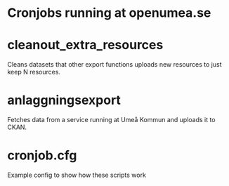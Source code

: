 Cronjobs running at openumea.se
===============================

cleanout_extra_resources
========================
Cleans datasets that other export functions uploads new resources to 
just keep N resources.

anlaggningsexport
=================
Fetches data from a service running at Umeå Kommun and uploads it to CKAN.

cronjob.cfg
===========
Example config to show how these scripts work
